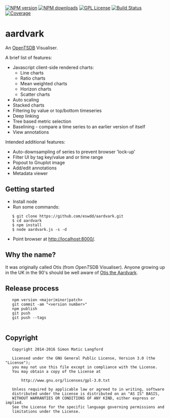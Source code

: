 [![NPM version][npm-version-image]][npm-url]
[![NPM downloads][npm-downloads-image]][npm-url]
[![GPL License][license-image]][license-url]
[![Build Status][travis-image]][travis-url]
[![Coverage][coverage-image]][coverage-url]

aardvark
========

An [OpenTSDB](http://opentsdb.net) Visualiser.

A brief list of features:
* Javascript client-side rendered charts:
  * Line charts
  * Ratio charts
  * Mean weighted charts
  * Horizon charts
  * Scatter charts
* Auto scaling
* Stacked charts
* Filtering by value or top/bottom timeseries
* Deep linking
* Tree based metric selection
* Baselining - compare a time series to an earlier version of itself
* View annotations

Intended additional features:
* Auto-downsampling of series to prevent browser 'lock-up'
* Filter UI by tag key/value and or time range
* Popout to Gnuplot image
* Add/edit annotations
* Metadata viewer

Getting started
---------------

* Install node
* Run some commands:
```
   $ git clone https://github.com/eswdd/aardvark.git
   $ cd aardvark
   $ npm install
   $ node aardvark.js -s -d
```
* Point browser at [http://localhost:8000/](http://localhost:8000/).

Why the name?
-------------

It was originally called Otis (from *O*pen*T*SDB V*is*ualiser). Anyone growing up in the UK in the 90's
should be well aware of [Otis the Aardvark](https://en.wikipedia.org/wiki/Otis_the_Aardvark).

Release process
---------------

```
   npm version <major|minor|patch>
   git commit -am "<version number>"
   npm publish
   git push
   git push --tags
   
```

Copyright
---------
```
   Copyright 2014-2016 Simon Matic Langford

   Licensed under the GNU General Public License, Version 3.0 (the "License");
   you may not use this file except in compliance with the License.
   You may obtain a copy of the License at

       http://www.gnu.org/licenses/gpl-3.0.txt

   Unless required by applicable law or agreed to in writing, software
   distributed under the License is distributed on an "AS IS" BASIS,
   WITHOUT WARRANTIES OR CONDITIONS OF ANY KIND, either express or implied.
   See the License for the specific language governing permissions and
   limitations under the License.
```

[license-image]: http://img.shields.io/badge/license-GPL-blue.svg?style=flat
[license-url]: LICENSE

[npm-url]: https://npmjs.org/package/aardvark
[npm-version-image]: http://img.shields.io/npm/v/aardvark.svg?style=flat
[npm-downloads-image]: http://img.shields.io/npm/dm/aardvark.svg?style=flat

[travis-url]: http://travis-ci.org/eswdd/aardvark
[travis-image]: http://img.shields.io/travis/eswdd/aardvark/master.svg?style=flat

[coverage-url]: https://coveralls.io/r/eswdd/aardvark
[coverage-image]: https://coveralls.io/repos/github/eswdd/aardvark/badge.svg

